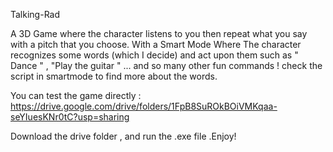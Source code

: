 Talking-Rad

A 3D Game where the character listens to you then repeat what you say with a pitch that you choose. With a Smart Mode Where The character recognizes some words (which I decide) and act upon them such as " Dance " , "Play the guitar " ... and so many other fun commands ! check the script in smartmode to find more about the words.

You can test the game directly : https://drive.google.com/drive/folders/1FpB8SuROkBOiVMKqaa-seYIuesKNr0tC?usp=sharing

Download the drive folder , and run the .exe file .Enjoy!
